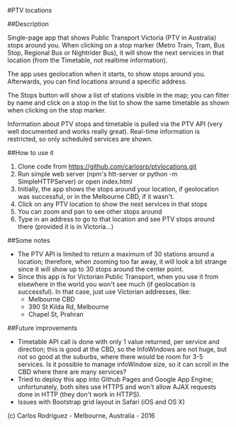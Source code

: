 #PTV locations

##Description

Single-page app that shows Public Transport Victoria (PTV in Australia) stops around you. When clicking on a stop marker (Metro Train, Tram, Bus Stop, Regional Bus or Nightrider Bus), it will show the next services in that location (from the Timetable, not realtime information).

The app uses geolocation when it starts, to show stops around you. Afterwards, you can find locations around a specific address.

The Stops button will show a list of stations visible in the map; you can filter by name and click on a stop in the list to show the same timetable as shown when clicking on the stop marker.

Information about PTV stops and timetable is pulled via the PTV API (very well documented and works really great). Real-time information is restricted, so only scheduled services are shown.

##How to use it

1. Clone code from https://github.com/carlosrp/ptvlocations.git
2. Run simple web server (npm's htt-server or python -m SimpleHTTPServer) or open index.html
3. Initially, the app shows the stops around your location, if geolocation was successful, or in the Melbourne CBD, if it wasn't.
4. Click on any PTV location to show the next services in that stops
5. You can zoom and pan to see other stops around
6. Type in an address to go to that location and see PTV stops around there (provided it is in Victoria...)

##Some notes

* The PTV API is limited to return a maximum of 30 stations around a location;
  therefore, when zooming too far away, it will look a bit strange since it will show up to 30 stops around the center point.
* Since this app is for Victorian Public Transport, when you use it from elsewhere in the world you won't see much (if geolocation is successful). In that case, just use Victorian addresses, like:
    - Melbourne CBD
    - 390 St Kilda Rd, Melbourne
    - Chapel St, Prahran

##Future improvements

* Timetable API call is done with only 1 value returned, per service and direction; this is good at the CBD, so the InfoWindows are not huge, but not so good at the suburbs, where there would be room for 3-5 services. Is it possible to manage infoWindow size, so it can scroll in the CBD where there are many services?
* Tried to deploy this app into Github Pages and Google App Engine; unfortunately, both sites use HTTPS and won't allow AJAX requests done in HTTP (they don't work in HTTPS).
* Issues with Bootstrap grid layout in Safari (iOS and OS X)

(c) Carlos Rodriguez - Melbourne, Australia - 2016
